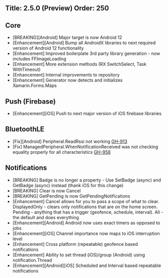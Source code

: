 Title: 2.5.0 (Preview)
Order: 250
---

## Core
* [BREAKING][Android] Major target is now Android 12
* [Enhancement][Android] Bump all AndroidX libraries to next required version of Android 12 functionality
* [Enhancement] Improved boilerplate 3rd party library generation - now includes FFImageLoading
* [Enhancement] More extension methods (RX SwitchSelect, Task WithTimeout)
* [Enhancement] Internal improvements to repository
* [Enhancement] Generator now detects and initializes Xamarin.Forms.Maps

## Push (Firebase)
* [Enhancement][iOS] Push to next major version of iOS firebase libraries

## BluetoothLE
* [Fix][Android] Peripheral.ReadRssi not working [GH-913](https://github.com/shinyorg/shiny/issues/913)
* [Fix] ManagedPeripheral.WhenNotificationReceived was not checking equality properly for all characteristics [GH-958](https://github.com/shinyorg/shiny/issues/958)

## Notifications
* [BREAKING] Badge is no longer a property - Use SetBadge (async) and GetBadge (async) instead (thank iOS for this change)
* [BREAKING] Clear is now Cancel
* [BREAKING] GetPending is now GetPendingNotifications
* [Enhancement] Cancel allows for you to pass a scope of what to clear.  DisplayedOnly - clears only notifications that are on the home screen.  Pending - anything that has a trigger (geofence, schedule, interval).  All - the default and does everything
* [Enhancement][Android] Android now uses exact timers as opposed to jobs
* [Enhancement][iOS] Channel importance now maps to iOS interruption level
* [Enhancement] Cross platform (repeatable) geofence based notifications
* [Enhancement] Ability to set thread (iOS)/group (Android) using notification.Thread
* [Enhancement][Android][iOS] Scheduled and Interval based repeatable notifications
